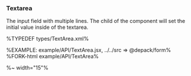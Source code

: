 ### **Textarea**

The input field with multiple lines. The child of the component will set the initial value inside of the textarea.

%TYPEDEF types/TextArea.xml%

%EXAMPLE: example/API/TextArea.jsx, ../../src => @depack/form%
%FORK-html example/API/TextArea%

%~ width="15"%
